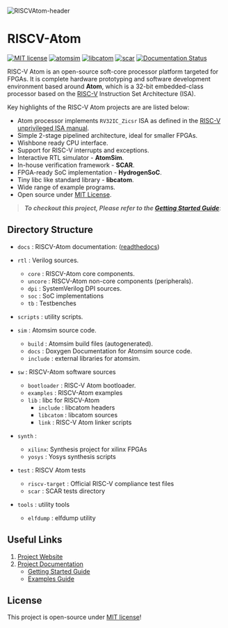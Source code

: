 ![RISCVAtom-header](docs/diagrams/rvatom-header.drawio.png)

# RISCV-Atom

[![MIT license](https://img.shields.io/badge/License-MIT-blue.svg)](https://lbesson.mit-license.org/) [![atomsim](https://github.com/saursin/riscv-atom/actions/workflows/atomsim.yml/badge.svg)](https://github.com/saursin/riscv-atom/actions/workflows/atomsim.yml) [![libcatom](https://github.com/saursin/riscv-atom/actions/workflows/libcatom.yml/badge.svg)](https://github.com/saursin/riscv-atom/actions/workflows/libcatom.yml) [![scar](https://github.com/saursin/riscv-atom/actions/workflows/scar.yml/badge.svg)](https://github.com/saursin/riscv-atom/actions/workflows/scar.yml) [![Documentation Status](https://readthedocs.org/projects/riscv-atom/badge/?version=latest)](https://riscv-atom.readthedocs.io/en/latest/?badge=latest)


RISC-V Atom is an open-source soft-core processor platform targeted for FPGAs. It is complete hardware prototyping and software development environment based around **Atom**, which is a 32-bit embedded-class processor based on the [RISC-V](https://riscv.org/) Instruction Set Architecture (ISA). 

Key highlights of the RISC-V Atom projects are are listed below:

- Atom processor implements `RV32IC_Zicsr` ISA as defined in the [RISC-V unprivileged ISA manual](https://github.com/riscv/riscv-isa-manual/releases/download/Ratified-IMAFDQC/riscv-spec-20191213.pdf).
- Simple 2-stage pipelined architecture, ideal for smaller FPGAs.
- Wishbone ready CPU interface.
- Support for RISC-V interrupts and exceptions.
- Interactive RTL simulator - **AtomSim**.
- In-house verification framework - **SCAR**.
- FPGA-ready SoC implementation - **HydrogenSoC**.
- Tiny libc like standard library - **libcatom**.
- Wide range of example programs.
- Open source under [MIT License](https://en.wikipedia.org/wiki/MIT_License).  


> ***To checkout this project, Please refer to the [Getting Started Guide](https://riscv-atom.readthedocs.io/en/latest/pages/getting-started/riscv-atom.html)***:


## Directory Structure

- `docs` : RISCV-Atom documentation: ([readthedocs](https://riscv-atom.readthedocs.io/en/latest/index.html))

- `rtl` : Verilog sources.
  - `core` : RISCV-Atom core components.
  - `uncore` : RISCV-Atom non-core components (peripherals).
  - `dpi` : SystemVerilog DPI sources.
  - `soc` :  SoC implementations
  - `tb` : Testbenches

- `scripts` : utility scripts.

- `sim` : Atomsim source code.
  - `build` : Atomsim build files (autogenerated).
  - `docs` : Doxygen Documentation for Atomsim source code.
  - `include` : external libraries for atomsim.

- `sw` : RISCV-Atom software sources
  - `bootloader` :  RISC-V Atom bootloader.
  - `examples` : RISCV-Atom examples
  - `lib` : libc for RISCV-Atom
    - `include` : libcatom headers
    - `libcatom` : libcatom sources
    - `link` : RISC-V Atom linker scripts

- `synth` :
  - `xilinx`: Synthesis project for xilinx FPGAs
  - `yosys` : Yosys synthesis scripts

- `test` : RISCV Atom tests
  - `riscv-target` : Official RISC-V compliance test files
  - `scar` : SCAR tests directory

- `tools` : utility tools
  - `elfdump` : elfdump utility


## Useful Links
1. [Project Website](https://sites.google.com/view/saurabh-singh-web/projects/risc-v-atom?authuser=0)
2. [Project Documentation](https://riscv-atom.readthedocs.io/en/latest/index.html)
    - [Getting Started Guide](https://riscv-atom.readthedocs.io/en/latest/pages/getting-started/prerequisites.html)
    - [Examples Guide](https://riscv-atom.readthedocs.io/en/latest/pages/getting-started/examples.html)


<!-- 5. AtomSim Source Documentation -->

<!--
## Other related projects
1. **AtomShell**: A simple shell for RISC-V Atom based SoCs : [AtomShell Github](https://github.com/saurabhsingh99100/atomshell)
-->

## License
This project is open-source under [MIT license](https://github.com/saursin/riscv-atom/blob/main/LICENSE)!
